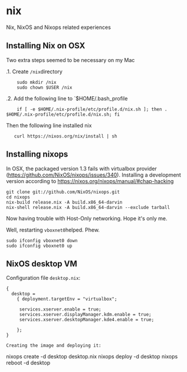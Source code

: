 # nix

Nix, NixOS and Nixops related experiences

## Installing Nix on OSX

Two extra steps seemed to be necessary on my Mac

.1. Create `/nix`directory

```
    sudo mkdir /nix
    sudo chown $USER /nix
```

.2. Add the following line to `$HOME/.bash_profile

```
    if [ -e $HOME/.nix-profile/etc/profile.d/nix.sh ]; then . $HOME/.nix-profile/etc/profile.d/nix.sh; fi
```

Then the following line installed nix

```
   curl https://nixos.org/nix/install | sh
```

## Installing nixops

In OSX, the packaged version 1.3 fails with virtualbox provider (https://github.com/NixOS/nixops/issues/340). Installing a development version according to https://nixos.org/nixops/manual/#chap-hacking

```
git clone git://github.com/NixOS/nixops.git
cd nixops
nix-build release.nix -A build.x86_64-darvin
nix-shell release.nix -A build.x86_64-darvin --exclude tarball
```

Now having trouble with Host-Only networking. Hope it's only me.

Well, restarting `vboxnet0`helped. Phew.

```
sudo ifconfig vboxnet0 down
sudo ifconfig vboxnet0 up
```


## NixOS desktop VM

Configuration file `desktop.nix`:

```
{
  desktop =
    { deployment.targetEnv = "virtualbox";

     services.xserver.enable = true; 
     services.xserver.displayManager.kdm.enable = true;
     services.xserver.desktopManager.kde4.enable = true;

    };
}

Creating the image and deploying it:

```
nixops create -d desktop desktop.nix
nixops deploy -d desktop
nixops reboot -d desktop
```

```
